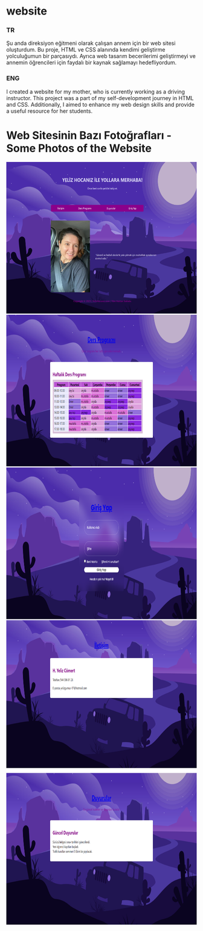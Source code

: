 # website
### TR 
Şu anda direksiyon eğitmeni olarak çalışan annem için bir web sitesi oluşturdum. Bu proje, HTML ve CSS alanında kendimi geliştirme yolculuğumun bir parçasıydı. Ayrıca web tasarım becerilerimi geliştirmeyi ve annemin öğrencileri için faydalı bir kaynak sağlamayı hedefliyordum.


### ENG
I created a website for my mother, who is currently working as a driving instructor. This project was a part of my self-development journey in HTML and CSS. Additionally, I aimed to enhance my web design skills and provide a useful resource for her students.


# Web Sitesinin Bazı Fotoğrafları - Some Photos of the Website
<img src= "https://github.com/CeydaComert/website/blob/main/images/Opera%20Anl%C4%B1k%20G%C3%B6r%C3%BCnt%C3%BC_2024-06-26_143444_index.html.png" width="700" height="400">
<img src= "https://github.com/CeydaComert/website/blob/main/images/Opera%20Anl%C4%B1k%20G%C3%B6r%C3%BCnt%C3%BC_2024-06-26_143550_program.html.png" width="700" height="400">
<img src= "https://github.com/CeydaComert/website/blob/main/images/Opera%20Anl%C4%B1k%20G%C3%B6r%C3%BCnt%C3%BC_2024-06-26_143523_girisyap.html.png" width="700" height="400">
<img src= "https://github.com/CeydaComert/website/blob/main/images/Opera%20Anl%C4%B1k%20G%C3%B6r%C3%BCnt%C3%BC_2024-06-26_143538_iletisim.html.png" width="700" height="400">
<img src= "https://github.com/CeydaComert/website/blob/main/images/Opera%20Anl%C4%B1k%20G%C3%B6r%C3%BCnt%C3%BC_2024-06-26_143509_duyurular.html.png" width="700" height="400">

